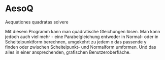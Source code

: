 AesoQ
=====

Aequationes quadratas solvere

Mit diesem Programm kann man quadratische Gleichungen lösen. Man kann jedoch auch viel mehr - eine Parabelgleichung entweder in Normal- oder in Scheitelpunktform berechnen, umgekehrt zu jedem x das passende y finden oder zwischen Scheitelpunkt- und Normalform umformen. Und das alles in einer ansprechenden, grafischen Benutzeroberfläche.
